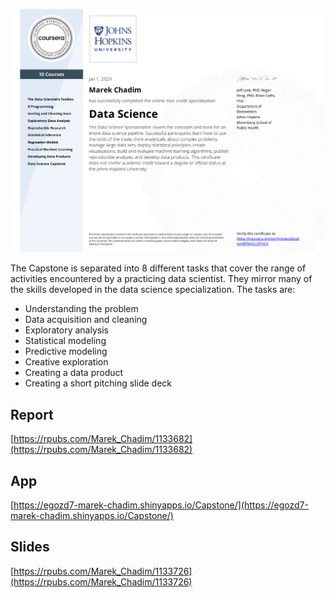 ![certificate-of-completion](DataScience.png)

The Capstone is separated into 8 different tasks that cover the range of activities encountered by a practicing data scientist. They mirror many of the skills  developed in the data science specialization. The tasks are: 

- Understanding the problem
- Data acquisition and cleaning
- Exploratory analysis
- Statistical modeling
- Predictive modeling
- Creative exploration
- Creating a data product
- Creating a short pitching slide deck

## Report  
[https://rpubs.com/Marek_Chadim/1133682](https://rpubs.com/Marek_Chadim/1133682)

## App
[https://egozd7-marek-chadim.shinyapps.io/Capstone/](https://egozd7-marek-chadim.shinyapps.io/Capstone/)

## Slides
[https://rpubs.com/Marek_Chadim/1133726](https://rpubs.com/Marek_Chadim/1133726)

